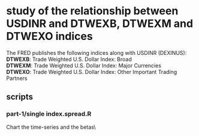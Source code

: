 # study of the relationship between USDINR and DTWEXB, DTWEXM and DTWEXO indices

The FRED publishes the following indices along with USDINR (DEXINUS):\
**DTWEXB**: Trade Weighted U.S. Dollar Index: Broad\
**DTWEXM**: Trade Weighted U.S. Dollar Index: Major Currencies\
**DTWEXO**: Trade Weighted U.S. Dollar Index: Other Important Trading Partners

## scripts
### part-1/single index.spread.R
Chart the time-series and the betas\
